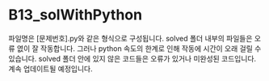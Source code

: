 # B13_solWithPython
파일명은 [문제번호].py와 같은 형식으로 구성됩니다.
solved 폴더 내부의 파일들은 오류 엾이 잘 작동합니다. 그러나 python 속도의 한계로 인해 작동에 시간이 오래 걸릴 수 있습니다.
solved 폴더 안에 있지 않은 코드들은 오류가 있거나 미완성된 코드입니다. 계속 업데이트될 예정입니다.

